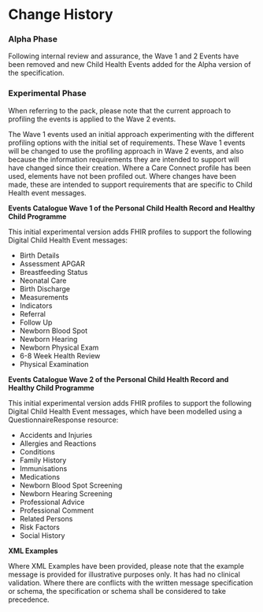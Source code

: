 # Change History #

### Alpha Phase #


Following internal review and assurance, the Wave 1 and 2 Events have been removed and new Child Health Events added for the Alpha version of the specification.


### Experimental Phase #

When referring to the pack, please note that the current approach to profiling the events is applied to the Wave 2 events. 

The Wave 1 events used an initial approach experimenting with the different profiling options with the initial set of requirements. These Wave 1 events will be changed to use the profiling approach in Wave 2 events, and also because the information requirements they are intended to support will have changed since their creation. Where a Care Connect profile has been used, elements have not been profiled out. Where changes have been made, these are intended to support requirements that are specific to Child Health event messages.

**Events Catalogue Wave 1 of the Personal Child Health Record and Healthy Child Programme**

This initial experimental version adds FHIR profiles to support the following Digital Child Health Event messages:

- Birth Details 
- Assessment APGAR 
- Breastfeeding Status 
- Neonatal Care
- Birth Discharge 
- Measurements 
- Indicators 
- Referral 
- Follow Up 
- Newborn Blood Spot 
- Newborn Hearing 
- Newborn Physical Exam 
- 6-8 Week Health Review 
- Physical Examination 

**Events Catalogue Wave 2 of the Personal Child Health Record and Healthy Child Programme**

This initial experimental version adds FHIR profiles to support the following Digital Child Health Event messages, which have been modelled using a QuestionnaireResponse resource:

- Accidents and Injuries
- Allergies and Reactions
- Conditions
- Family History
- Immunisations
- Medications
- Newborn Blood Spot Screening
- Newborn Hearing Screening
- Professional Advice
- Professional Comment
- Related Persons
- Risk Factors
- Social History


**XML Examples**

Where XML Examples have been provided, please note that the example message is provided for illustrative purposes only. It has had no clinical validation. Where there are conflicts with the written message specification or schema, the specification or schema shall be considered to take precedence.



